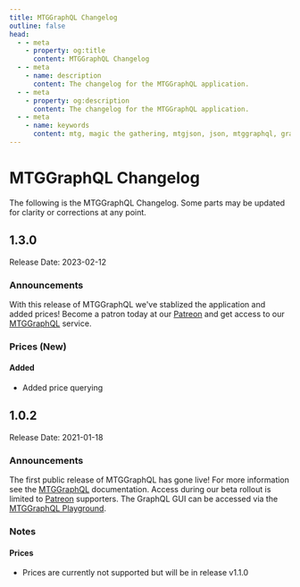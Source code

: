 ```yaml
---
title: MTGGraphQL Changelog
outline: false
head:
  - - meta
    - property: og:title
      content: MTGGraphQL Changelog
  - - meta
    - name: description
      content: The changelog for the MTGGraphQL application.
  - - meta
    - property: og:description
      content: The changelog for the MTGGraphQL application.
  - - meta
    - name: keywords
      content: mtg, magic the gathering, mtgjson, json, mtggraphql, graphql
---
```


# MTGGraphQL Changelog

The following is the MTGGraphQL Changelog. Some parts may be updated for clarity or corrections at any point.

## 1.3.0

Release Date: 2023-02-12

### Announcements

With this release of MTGGraphQL we've stablized the application and added prices! Become a patron today at our <a href="https://www.patreon.com/MTGJSON" class="link-inline-image patreon" target="_blank" rel="noreferrer noopener">Patreon</a> and get access to our [MTGGraphQL](/mtggraphql/) service.

### Prices (New)

#### Added

- Added price querying

## 1.0.2

Release Date: 2021-01-18

### Announcements

The first public release of MTGGraphQL has gone live! For more information see the [MTGGraphQL](/mtggraphql/) documentation. Access during our beta rollout is limited to <a href="https://www.patreon.com/MTGJSON" class="link-inline-image patreon" target="_blank" rel="noreferrer noopener">Patreon</a> supporters. The GraphQL GUI can be accessed via the [MTGGraphQL Playground](https://graphql.mtgjson.com/).

### Notes

#### Prices

- Prices are currently not supported but will be in release v1.1.0
